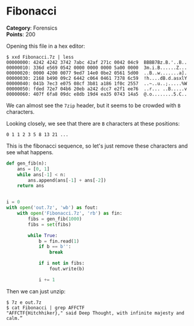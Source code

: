 # Fibonacci

**Category**: Forensics \
**Points**: 200

Opening this file in a hex editor:
```
$ xxd Fibonacci.7z | less
00000000: 4242 4242 3742 7abc 42af 271c 0042 04c9  BBBB7Bz.B.'..B..
00000010: 336d e569 0542 0000 0000 0000 5a00 0000  3m.i.B......Z...
00000020: 0000 4200 0077 9ed7 14e0 0be2 0561 5d00  ..B..w.......a].
00000030: 2168 b490 09c2 6442 c064 0461 7378 6c59  !h....dB.d.asxlY
00000040: 041b 7ec3 e075 08cf 3b81 a186 1f0c 2557  ..~..u..;.....%W
00000050: fded 72e7 04b6 20eb a242 dcc7 e2f1 ee76  ..r... ..B.....v
00000060: 407f 6fa8 09dc e8db 19d4 ea35 0743 14a5  @.o........5.C..
```

We can almost see the `7zip` header, but it seems to be crowded with `B`
characters.

Looking closely, we see that there are `B` characters at these positions:
```
0 1 1 2 3 5 8 13 21 ...
```

This is the fibonacci sequence, so let's just remove these characters and see
what happens.

```python
def gen_fib(n):
    ans = [0, 1]
    while ans[-1] < n:
        ans.append(ans[-1] + ans[-2])
    return ans


i = 0
with open('out.7z', 'wb') as fout:
    with open('Fibonacci.7z', 'rb') as fin:
        fibs = gen_fib(1000)
        fibs = set(fibs)

        while True:
            b = fin.read(1)
            if b == b'':
                break

            if i not in fibs:
                fout.write(b)

            i += 1
```

Then we can just unzip:
```
$ 7z e out.7z
$ cat Fibonacci | grep AFFCTF
"AFFCTF{Hitchhiker}," said Deep Thought, with infinite majesty and calm.”
```
